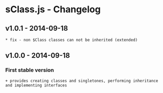 sClass.js - Changelog
=========

## v1.0.1 - 2014-09-18

	* fix - non $Class classes can not be inherited (extended)

## v1.0.0 - 2014-09-18
### First stable version

	+ provides creating classes and singletones, performing inheritance and implementing interfaces
